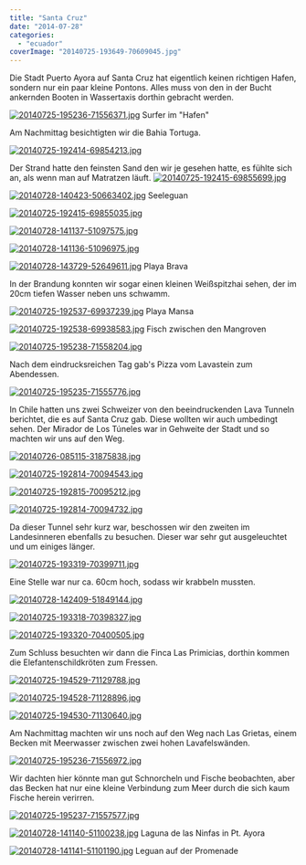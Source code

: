 ```yaml
---
title: "Santa Cruz"
date: "2014-07-28"
categories: 
  - "ecuador"
coverImage: "20140725-193649-70609045.jpg"
---
```


Die Stadt Puerto Ayora auf Santa Cruz hat eigentlich keinen richtigen Hafen, sondern nur ein paar kleine Pontons. Alles muss von den in der Bucht ankernden Booten in Wassertaxis dorthin gebracht werden.

[![20140725-195236-71556371.jpg](images/20140725-195236-71556371.jpg)](https://hafenstrand.wordpress.com/wp-content/uploads/2014/07/20140725-195236-71556371.jpg) Surfer im "Hafen"

Am Nachmittag besichtigten wir die Bahia Tortuga.

[![20140725-192414-69854213.jpg](images/20140725-192414-69854213.jpg)](https://hafenstrand.wordpress.com/wp-content/uploads/2014/07/20140725-192414-69854213.jpg)

Der Strand hatte den feinsten Sand den wir je gesehen hatte, es fühlte sich an, als wenn man auf Matratzen läuft. [![20140725-192415-69855699.jpg](images/20140725-192415-69855699.jpg)](https://hafenstrand.wordpress.com/wp-content/uploads/2014/07/20140725-192415-69855699.jpg)

[![20140728-140423-50663402.jpg](images/20140728-140423-50663402.jpg)](https://hafenstrand.wordpress.com/wp-content/uploads/2014/07/20140728-140423-50663402.jpg) Seeleguan

[![20140725-192415-69855035.jpg](images/20140725-192415-69855035.jpg)](https://hafenstrand.wordpress.com/wp-content/uploads/2014/07/20140725-192415-69855035.jpg)

[![20140728-141137-51097575.jpg](images/20140728-141137-51097575.jpg)](https://hafenstrand.wordpress.com/wp-content/uploads/2014/07/20140728-141137-51097575.jpg)

[![20140728-141136-51096975.jpg](images/20140728-141136-51096975.jpg)](https://hafenstrand.wordpress.com/wp-content/uploads/2014/07/20140728-141136-51096975.jpg)

[![20140728-143729-52649611.jpg](images/20140728-143729-52649611.jpg)](https://hafenstrand.wordpress.com/wp-content/uploads/2014/07/20140728-143729-52649611.jpg) Playa Brava

In der Brandung konnten wir sogar einen kleinen Weißspitzhai sehen, der im 20cm tiefen Wasser neben uns schwamm.

[![20140725-192537-69937239.jpg](images/20140725-192537-69937239.jpg)](https://hafenstrand.wordpress.com/wp-content/uploads/2014/07/20140725-192537-69937239.jpg) Playa Mansa

[![20140725-192538-69938583.jpg](images/20140725-192538-69938583.jpg)](https://hafenstrand.wordpress.com/wp-content/uploads/2014/07/20140725-192538-69938583.jpg) Fisch zwischen den Mangroven

[![20140725-195238-71558204.jpg](images/20140725-195238-71558204.jpg)](https://hafenstrand.wordpress.com/wp-content/uploads/2014/07/20140725-195238-71558204.jpg)

Nach dem eindrucksreichen Tag gab's Pizza vom Lavastein zum Abendessen.

[![20140725-195235-71555776.jpg](images/20140725-195235-71555776.jpg)](https://hafenstrand.wordpress.com/wp-content/uploads/2014/07/20140725-195235-71555776.jpg)

In Chile hatten uns zwei Schweizer von den beeindruckenden Lava Tunneln berichtet, die es auf Santa Cruz gab. Diese wollten wir auch umbedingt sehen. Der Mirador de Los Túneles war in Gehweite der Stadt und so machten wir uns auf den Weg.

[![20140726-085115-31875838.jpg](images/20140726-085115-31875838.jpg)](https://hafenstrand.wordpress.com/wp-content/uploads/2014/07/20140726-085115-31875838.jpg)

[![20140725-192814-70094543.jpg](images/20140725-192814-70094543.jpg)](https://hafenstrand.wordpress.com/wp-content/uploads/2014/07/20140725-192814-70094543.jpg)

[![20140725-192815-70095212.jpg](images/20140725-192815-70095212.jpg)](https://hafenstrand.wordpress.com/wp-content/uploads/2014/07/20140725-192815-70095212.jpg)

[![20140725-192814-70094732.jpg](images/20140725-192814-70094732.jpg)](https://hafenstrand.wordpress.com/wp-content/uploads/2014/07/20140725-192814-70094732.jpg)

Da dieser Tunnel sehr kurz war, beschossen wir den zweiten im Landesinneren ebenfalls zu besuchen. Dieser war sehr gut ausgeleuchtet und um einiges länger.

[![20140725-193319-70399711.jpg](images/20140725-193319-70399711.jpg)](https://hafenstrand.wordpress.com/wp-content/uploads/2014/07/20140725-193319-70399711.jpg)

Eine Stelle war nur ca. 60cm hoch, sodass wir krabbeln mussten.

[![20140728-142409-51849144.jpg](images/20140728-142409-51849144.jpg)](https://hafenstrand.wordpress.com/wp-content/uploads/2014/07/20140728-142409-51849144.jpg)

[![20140725-193318-70398327.jpg](images/20140725-193318-70398327.jpg)](https://hafenstrand.wordpress.com/wp-content/uploads/2014/07/20140725-193318-70398327.jpg)

[![20140725-193320-70400505.jpg](images/20140725-193320-70400505.jpg)](https://hafenstrand.wordpress.com/wp-content/uploads/2014/07/20140725-193320-70400505.jpg)

Zum Schluss besuchten wir dann die Finca Las Primicias, dorthin kommen die Elefantenschildkröten zum Fressen.

[![20140725-194529-71129788.jpg](images/20140725-194529-71129788.jpg)](https://hafenstrand.wordpress.com/wp-content/uploads/2014/07/20140725-194529-71129788.jpg)

[![20140725-194528-71128896.jpg](images/20140725-194528-71128896.jpg)](https://hafenstrand.wordpress.com/wp-content/uploads/2014/07/20140725-194528-71128896.jpg)

[![20140725-194530-71130640.jpg](images/20140725-194530-71130640.jpg)](https://hafenstrand.wordpress.com/wp-content/uploads/2014/07/20140725-194530-71130640.jpg)

Am Nachmittag machten wir uns noch auf den Weg nach Las Grietas, einem Becken mit Meerwasser zwischen zwei hohen Lavafelswänden.

[![20140725-195236-71556972.jpg](images/20140725-195236-71556972.jpg)](https://hafenstrand.wordpress.com/wp-content/uploads/2014/07/20140725-195236-71556972.jpg)

Wir dachten hier könnte man gut Schnorcheln und Fische beobachten, aber das Becken hat nur eine kleine Verbindung zum Meer durch die sich kaum Fische herein verirren.

[![20140725-195237-71557577.jpg](images/20140725-195237-71557577.jpg)](https://hafenstrand.wordpress.com/wp-content/uploads/2014/07/20140725-195237-71557577.jpg)

[![20140728-141140-51100238.jpg](images/20140728-141140-51100238.jpg)](https://hafenstrand.wordpress.com/wp-content/uploads/2014/07/20140728-141140-51100238.jpg) Laguna de las Ninfas in Pt. Ayora

[![20140728-141141-51101190.jpg](images/20140728-141141-51101190.jpg)](https://hafenstrand.wordpress.com/wp-content/uploads/2014/07/20140728-141141-51101190.jpg) Leguan auf der Promenade
